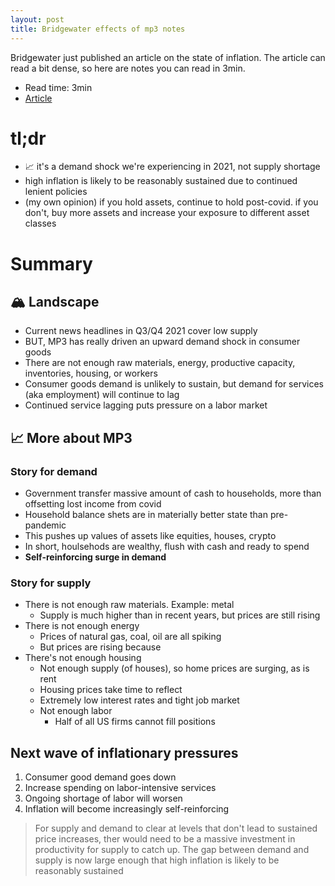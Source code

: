 ```yaml
---
layout: post
title: Bridgewater effects of mp3 notes
---
```


Bridgewater just published an article on the state of inflation. The article
can read a bit dense, so here are notes you can read in 3min.

* Read time: 3min
* [Article](https://www.bridgewater.com/its-mostly-a-demand-shock-not-a-supply-shock-and-its-everywhere)

# tl;dr
- 📈 it's a demand shock we're experiencing in 2021, not supply shortage
- high inflation is likely to be reasonably sustained due to continued lenient policies
- (my own opinion) if you hold assets, continue to hold post-covid. if you don't, buy
  more assets and increase your exposure to different asset classes

# Summary

## 🏔 Landscape
- Current news headlines in Q3/Q4 2021 cover low supply
- BUT, MP3 has really driven an upward demand shock in consumer goods
- There are not enough raw materials, energy, productive capacity, inventories, housing, or workers
- Consumer goods demand is unlikely to sustain, but demand for services (aka employment) will continue to lag
- Continued service lagging puts pressure on a labor market

## 📈 More about MP3
### Story for demand
- Government transfer massive amount of cash to households, more than offsetting lost income from covid
- Household balance shets are in materially better state than pre-pandemic
- This pushes up values of assets like equities, houses, crypto
- In short, houlsehods are wealthy, flush with cash and ready to spend
- **Self-reinforcing surge in demand**

### Story for supply
- There is not enough raw materials. Example: metal
	- Supply is much higher than in recent years, but prices are still rising
- There is not enough energy
	- Prices of natural gas, coal, oil are all spiking
	- But prices are rising because
- There's not enough housing
	- Not enough supply (of houses), so home prices are surging, as is rent
	- Housing prices take time to reflect
	- Extremely low interest rates and tight job market
	- Not enough labor
		- Half of all US firms cannot fill positions

## Next wave of inflationary pressures
1. Consumer good demand goes down
2. Increase spending on labor-intensive services
3. Ongoing shortage of labor will worsen
4. Inflation will become increasingly self-reinforcing

> For supply and demand to clear at levels that don't lead to sustained price increases,
> ther would need to be a massive investment in productivity for supply to catch up.
> The gap between demand and supply is now large enough that high inflation is likely
> to be reasonably sustained


